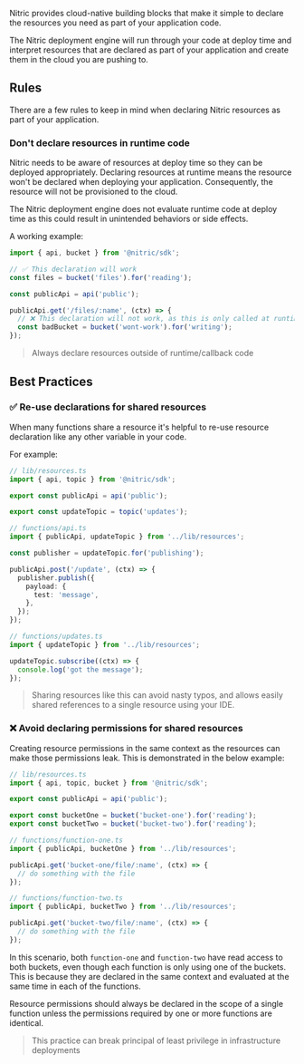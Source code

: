 Nitric provides cloud-native building blocks that make it simple to declare the resources you need as part of your application code.

The Nitric deployment engine will run through your code at deploy time and interpret resources that are declared as part of your application and create them in the cloud you are pushing to.

## Rules

There are a few rules to keep in mind when declaring Nitric resources as part of your application.

### Don't declare resources in runtime code

Nitric needs to be aware of resources at deploy time so they can be deployed appropriately. Declaring resources at runtime means the resource won't be declared when deploying your application. Consequently, the resource will not be provisioned to the cloud.

The Nitric deployment engine does not evaluate runtime code at deploy time as this could result in unintended behaviors or side effects.

A working example:

```typescript
import { api, bucket } from '@nitric/sdk';

// ✅ This declaration will work
const files = bucket('files').for('reading');

const publicApi = api('public');

publicApi.get('/files/:name', (ctx) => {
  // ❌ This declaration will not work, as this is only called at runtime.
  const badBucket = bucket('wont-work').for('writing');
});
```

> Always declare resources outside of runtime/callback code

## Best Practices

### ✅ Re-use declarations for shared resources

When many functions share a resource it's helpful to re-use resource declaration like any other variable in your code.

For example:

```typescript
// lib/resources.ts
import { api, topic } from '@nitric/sdk';

export const publicApi = api('public');

export const updateTopic = topic('updates');
```

```typescript
// functions/api.ts
import { publicApi, updateTopic } from '../lib/resources';

const publisher = updateTopic.for('publishing');

publicApi.post('/update', (ctx) => {
  publisher.publish({
    payload: {
      test: 'message',
    },
  });
});
```

```typescript
// functions/updates.ts
import { updateTopic } from '../lib/resources';

updateTopic.subscribe((ctx) => {
  console.log('got the message');
});
```

> Sharing resources like this can avoid nasty typos, and allows easily shared references to a single resource using your IDE.

### ❌ Avoid declaring permissions for shared resources

Creating resource permissions in the same context as the resources can make those permissions leak. This is demonstrated in the below example:

```typescript
// lib/resources.ts
import { api, topic, bucket } from '@nitric/sdk';

export const publicApi = api('public');

export const bucketOne = bucket('bucket-one').for('reading');
export const bucketTwo = bucket('bucket-two').for('reading');
```

```typescript
// functions/function-one.ts
import { publicApi, bucketOne } from '../lib/resources';

publicApi.get('bucket-one/file/:name', (ctx) => {
  // do something with the file
});
```

```typescript
// functions/function-two.ts
import { publicApi, bucketTwo } from '../lib/resources';

publicApi.get('bucket-two/file/:name', (ctx) => {
  // do something with the file
});
```

In this scenario, both `function-one` and `function-two` have read access to both buckets, even though each function is only using one of the buckets. This is because they are declared in the same context and evaluated at the same time in each of the functions.

Resource permissions should always be declared in the scope of a single function unless the permissions required by one or more functions are identical.

> This practice can break principal of least privilege in infrastructure deployments
